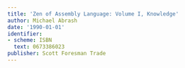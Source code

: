```yaml
---
title: 'Zen of Assembly Language: Volume I, Knowledge'
author: Michael Abrash
date: '1990-01-01'
identifier:
- scheme: ISBN
  text: 0673386023
publisher: Scott Foresman Trade
---
```

